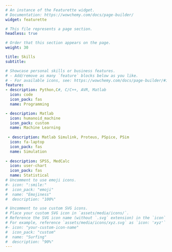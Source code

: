 ```yaml
---
# An instance of the Featurette widget.
# Documentation: https://wowchemy.com/docs/page-builder/
widget: featurette

# This file represents a page section.
headless: true

# Order that this section appears on the page.
weight: 30

title: Skills
subtitle:

# Showcase personal skills or business features.
# - Add/remove as many `feature` blocks below as you like.
# - For available icons, see: https://wowchemy.com/docs/page-builder/#icons
feature:
- description: Python,C#, C/C++, AVR, Matlab
  icon: code
  icon_pack: fas
  name: Programming

- description: Matlab
  icon: humanoid_machine
  icon_pack: custom
  name: Machine Learning
 
 - description: Matlab Simulink, Proteus, PSpice, PSim
  icon: fa-laptop
  icon_pack: fas
  name: Simulation
  
- description: SPSS, MedCalc
  icon: user-chart
  icon_pack: fas
  name: Statistical
# Uncomment to use emoji icons.
#- icon: ":smile:"
#  icon_pack: "emoji"
#  name: "Emojiness"
#  description: "100%"  

# Uncomment to use custom SVG icons.
# Place your custom SVG icon in `assets/media/icons/`.
# Reference the SVG icon name (without `.svg` extension) in the `icon` field.
# For example, reference `assets/media/icons/xyz.svg` as `icon: 'xyz'`
#- icon: "your-custom-icon-name"
#  icon_pack: "custom"
#  name: "Surfing"
#  description: "90%"
---
```

